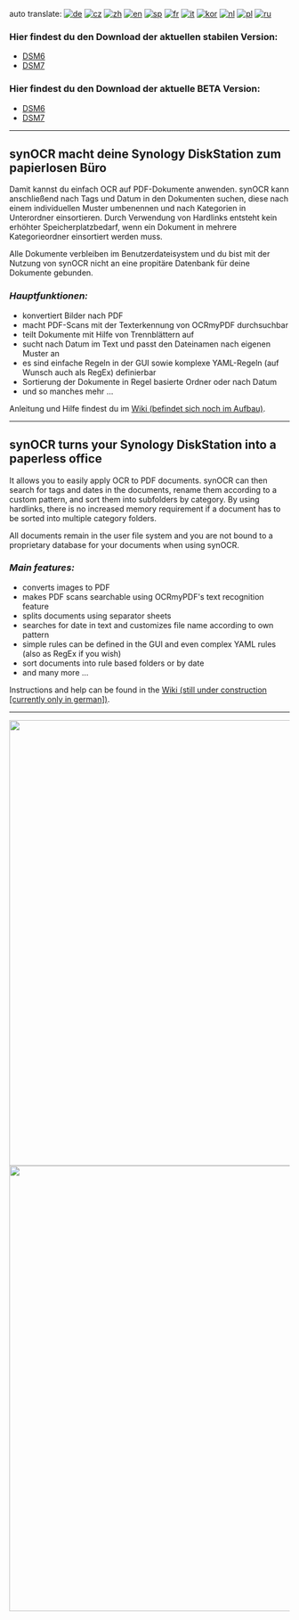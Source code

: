 auto translate: 
[![de](https://flagcdn.com/w20/de.png)](https://github.com/geimist/synOCR)
[![cz](https://flagcdn.com/w20/cz.png)](http://translate.google.com/translate?js=n&sl=auto&tl=cs&u=https://github.com/geimist/synOCR)
[![zh](https://flagcdn.com/w20/cn.png)](http://translate.google.com/translate?js=n&sl=auto&tl=zh-CN&u=https://github.com/geimist/synOCR)
[![en](https://flagcdn.com/w20/us.png)](http://translate.google.com/translate?js=n&sl=auto&tl=en&u=https://github.com/geimist/synOCR)
[![sp](https://flagcdn.com/w20/es.png)](http://translate.google.com/translate?js=n&sl=auto&tl=es&u=https://github.com/geimist/synOCR)
[![fr](https://flagcdn.com/w20/fr.png)](http://translate.google.com/translate?js=n&sl=auto&tl=fr&u=https://github.com/geimist/synOCR)
[![it](https://flagcdn.com/w20/it.png)](http://translate.google.com/translate?js=n&sl=auto&tl=it&u=https://github.com/geimist/synOCR)
[![kor](https://flagcdn.com/w20/kr.png)](http://translate.google.com/translate?js=n&sl=auto&tl=kor&u=https://github.com/geimist/synOCR)
[![nl](https://flagcdn.com/w20/nl.png)](http://translate.google.com/translate?js=n&sl=auto&tl=nl&u=https://github.com/geimist/synOCR)
[![pl](https://flagcdn.com/w20/pl.png)](http://translate.google.com/translate?js=n&sl=auto&tl=pl&u=https://github.com/geimist/synOCR)
[![ru](https://flagcdn.com/w20/ru.png)](http://translate.google.com/translate?js=n&sl=auto&tl=ru&u=https://github.com/geimist/synOCR)
  

### Hier findest du den Download der aktuellen stabilen Version:    
- [DSM6](https://geimist.eu/synOCR/synOCR_DSM6_stable.html)
- [DSM7](https://geimist.eu/synOCR/synOCR_DSM7_stable.html)

### Hier findest du den Download der aktuelle BETA Version:       
- [DSM6](https://geimist.eu/synOCR/synOCR_DSM6_snapshot_build.html)
- [DSM7](https://geimist.eu/synOCR/synOCR_DSM7_snapshot_build.html)
<hr>

## synOCR macht deine Synology DiskStation zum papierlosen Büro    

Damit kannst du einfach OCR auf PDF-Dokumente anwenden. synOCR kann anschließend nach Tags und Datum in den Dokumenten suchen, diese nach einem individuellen Muster umbenennen und nach Kategorien in Unterordner einsortieren. Durch Verwendung von Hardlinks entsteht kein erhöhter Speicherplatzbedarf, wenn ein Dokument in mehrere Kategorieordner einsortiert werden muss.   
   
Alle Dokumente verbleiben im Benutzerdateisystem und du bist mit der Nutzung von synOCR nicht an eine propitäre Datenbank für deine Dokumente gebunden.

### *Hauptfunktionen:*   
- konvertiert Bilder nach PDF
- macht PDF-Scans mit der Texterkennung von OCRmyPDF durchsuchbar
- teilt Dokumente mit Hilfe von Trennblättern auf
- sucht nach Datum im Text und passt den Dateinamen nach eigenen Muster an
- es sind einfache Regeln in der GUI sowie komplexe YAML-Regeln (auf Wunsch auch als RegEx) definierbar
- Sortierung der Dokumente in Regel basierte Ordner oder nach Datum
- und so manches mehr …


Anleitung und Hilfe findest du im [Wiki (befindet sich noch im Aufbau)](https://github.com/geimist/synOCR/wiki).

___

## synOCR turns your Synology DiskStation into a paperless office

It allows you to easily apply OCR to PDF documents. synOCR can then search for tags and dates in the documents, rename them according to a custom pattern, and sort them into subfolders by category. By using hardlinks, there is no increased memory requirement if a document has to be sorted into multiple category folders.   
   
All documents remain in the user file system and you are not bound to a proprietary database for your documents when using synOCR.

### *Main features:*   
- converts images to PDF
- makes PDF scans searchable using OCRmyPDF's text recognition feature
- splits documents using separator sheets
- searches for date in text and customizes file name according to own pattern
- simple rules can be defined in the GUI and even complex YAML rules (also as RegEx if you wish)
- sort documents into rule based folders or by date
- and many more ...

Instructions and help can be found in the [Wiki (still under construction [currently only in german])](https://github.com/geimist/synOCR/wiki).

___

<img src="https://github.com/geimist/synOCR/raw/master/wiki_resources/synOCR_screenshot_1.png" width="800" />
<br>    
<img src="https://github.com/geimist/synOCR/raw/master/wiki_resources/synOCR_screenshot_2.png" width="800" />
<br> 
